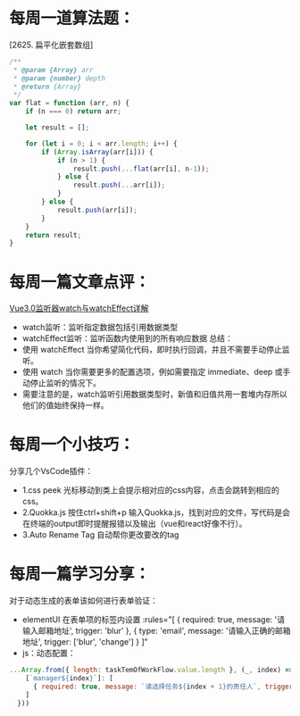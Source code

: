 
# 每周一道算法题：
[2625. 扁平化嵌套数组]
``` javaScript
/**
 * @param {Array} arr
 * @param {number} depth
 * @return {Array}
 */
var flat = function (arr, n) {
    if (n === 0) return arr;

    let result = [];

    for (let i = 0; i < arr.length; i++) {
        if (Array.isArray(arr[i])) {
            if (n > 1) {
                result.push(...flat(arr[i], n-1));
            } else {
                result.push(...arr[i]);
            }
        } else {
            result.push(arr[i]);
        }
    }
    return result;
}
```

# 每周一篇文章点评：
[Vue3.0监听器watch与watchEffect详解](https://www.jb51.net/javascript/307791hpj.htm)

- watch监听：监听指定数据包括引用数据类型
- watchEffect监听：监听函数内使用到的所有响应数据
总结：
- 使用 watchEffect 当你希望简化代码，即时执行回调，并且不需要手动停止监听。
- 使用 watch 当你需要更多的配置选项，例如需要指定 immediate、deep 或手动停止监听的情况下。
- 需要注意的是，watch监听引用数据类型时，新值和旧值共用一套堆内存所以他们的值始终保持一样。


# 每周一个小技巧：
分享几个VsCode插件：
- 1.css peek 光标移动到类上会提示相对应的css内容，点击会跳转到相应的css。
- 2.Quokka.js 按住ctrl+shift+p 输入Quokka.js，找到对应的文件，写代码是会在终端的output即时提醒报错以及输出（vue和react好像不行）。
- 3.Auto Rename Tag 自动帮你更改要改的tag



# 每周一篇学习分享：
对于动态生成的表单该如何进行表单验证：
- elementUI 在表单项的标签内设置 :rules="[
      { required: true, message: '请输入邮箱地址', trigger: 'blur' },
      { type: 'email', message: '请输入正确的邮箱地址', trigger: ['blur', 'change'] }
    ]"
- js：动态配置：
```javaScript
...Array.from({ length: taskTemOfWorkFlow.value.length }, (_, index) => ({
    [`manager${index}`]: [
      { required: true, message: `请选择任务${index + 1}的责任人`, trigger: 'change' },
    ]
  }))
```
